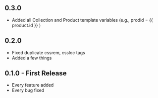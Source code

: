 ## 0.3.0
* Added all Collection and Product template variables (e.g., prodid = {{ product.id }} )

## 0.2.0
* Fixed duplicate cssrem, cssloc tags
* Added a few things

## 0.1.0 - First Release
* Every feature added
* Every bug fixed
